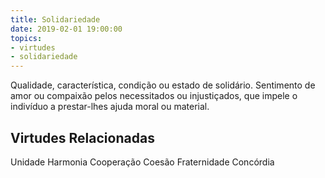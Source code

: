 ```yaml
---
title: Solidariedade
date: 2019-02-01 19:00:00
topics: 
- virtudes
- solidariedade
---
```


Qualidade, característica, condição ou estado de solidário.
Sentimento de amor ou compaixão pelos necessitados ou injustiçados, que impele o indivíduo a prestar-lhes ajuda moral ou material.

## Virtudes Relacionadas
Unidade
Harmonia
Cooperação
Coesão
Fraternidade
Concórdia


